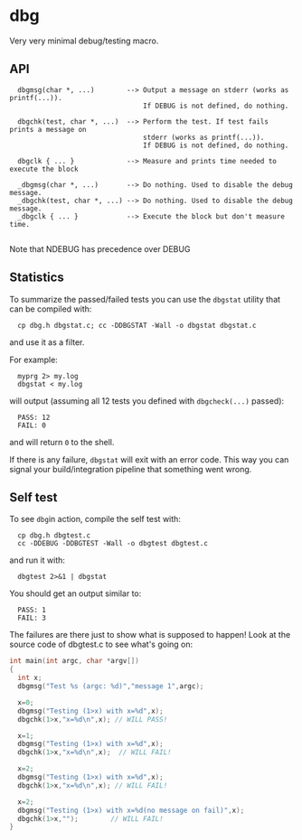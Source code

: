 # dbg
Very very minimal debug/testing macro.

## API

```
  dbgmsg(char *, ...)        --> Output a message on stderr (works as printf(...)).
                                 If DEBUG is not defined, do nothing.

  dbgchk(test, char *, ...)  --> Perform the test. If test fails prints a message on
                                 stderr (works as printf(...)).
                                 If DEBUG is not defined, do nothing.

  dbgclk { ... }             --> Measure and prints time needed to execute the block
  
  _dbgmsg(char *, ...)       --> Do nothing. Used to disable the debug message.
  _dbgchk(test, char *, ...) --> Do nothing. Used to disable the debug message.
  _dbgclk { ... }            --> Execute the block but don't measure time.
  
```
  Note that NDEBUG has precedence over DEBUG

## Statistics

  To summarize the passed/failed tests you can use the `dbgstat` utility that can
be compiled with:

```
  cp dbg.h dbgstat.c; cc -DDBGSTAT -Wall -o dbgstat dbgstat.c
```
and use it as a filter.

For example:
```
  myprg 2> my.log
  dbgstat < my.log
```

will output (assuming all 12 tests you defined with `dbgcheck(...)` passed):
```
  PASS: 12
  FAIL: 0
```
and will return `0` to the shell.  

If there is any failure, `dbgstat` will exit with an error code. This way you can signal your build/integration pipeline that something went wrong.

## Self test

  To see `dbg`in action, compile the self test with:
  
```
  cp dbg.h dbgtest.c
  cc -DDEBUG -DDBGTEST -Wall -o dbgtest dbgtest.c
```
and run it with:
```
  dbgtest 2>&1 | dbgstat
```

You should get an output similar to:
```
  PASS: 1
  FAIL: 3
```

The failures are there just to show what is supposed to happen!
Look at the source code of dbgtest.c to see what's going on:

``` C
int main(int argc, char *argv[])
{
  int x;
  dbgmsg("Test %s (argc: %d)","message 1",argc);

  x=0;
  dbgmsg("Testing (1>x) with x=%d",x);
  dbgchk(1>x,"x=%d\n",x); // WILL PASS!

  x=1;
  dbgmsg("Testing (1>x) with x=%d",x); 
  dbgchk(1>x,"x=%d\n",x);  // WILL FAIL!

  x=2;
  dbgmsg("Testing (1>x) with x=%d",x);
  dbgchk(1>x,"x=%d\n",x); // WILL FAIL!

  x=2;
  dbgmsg("Testing (1>x) with x=%d(no message on fail)",x);
  dbgchk(1>x,"");        // WILL FAIL!
}
```


  
